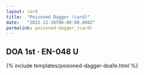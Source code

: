 ```yaml
---
layout: card
title:  "Poisoned Dagger (card)"
date:   "2022-12-26T06:00:00.000Z"
permalink: poisoned-dagger_(card)
---
```


## DOA 1st &middot; EN-048 U

{% include templates/poisoned-dagger-doa1e.html %}
